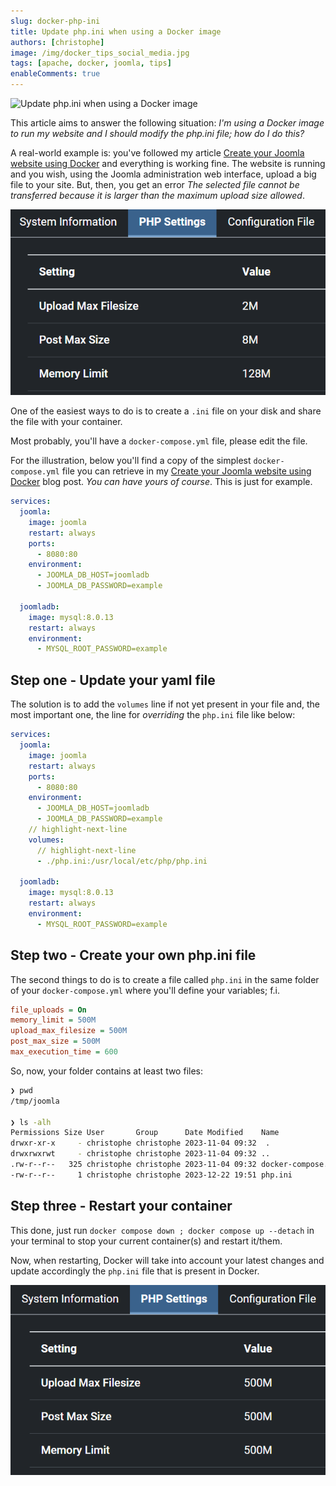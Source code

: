 ```yaml
---
slug: docker-php-ini
title: Update php.ini when using a Docker image
authors: [christophe]
image: /img/docker_tips_social_media.jpg
tags: [apache, docker, joomla, tips]
enableComments: true
---
```

![Update php.ini when using a Docker image](/img/docker_tips_header.jpg)

This article aims to answer the following situation: *I'm using a Docker image to run my website and I should modify the php.ini file; how do I do this?*

A real-world example is: you've followed my article [Create your Joomla website using Docker](/blog/docker-joomla) and everything is working fine. The website is running and you wish, using the Joomla administration web interface, upload a big file to your site. But, then, you get an error *The selected file cannot be transferred because it is larger than the maximum upload size allowed*.

![Your PHP settings before changes](./images/before.png)

<!-- truncate -->

One of the easiest ways to do is to create a `.ini` file on your disk and share the file with your container.

Most probably, you'll have a `docker-compose.yml` file, please edit the file.

For the illustration, below you'll find a copy of the simplest `docker-compose.yml` file you can retrieve in my [Create your Joomla website using Docker](/blog/docker-joomla) blog post. *You can have yours of course*. This is just for example.

```yaml
services:
  joomla:
    image: joomla
    restart: always
    ports:
      - 8080:80
    environment:
      - JOOMLA_DB_HOST=joomladb
      - JOOMLA_DB_PASSWORD=example

  joomladb:
    image: mysql:8.0.13
    restart: always
    environment:
      - MYSQL_ROOT_PASSWORD=example
```

## Step one - Update your yaml file

The solution is to add the `volumes` line if not yet present in your file and, the most important one, the line for *overriding* the `php.ini` file like below:

```yaml
services:
  joomla:
    image: joomla
    restart: always
    ports:
      - 8080:80
    environment:
      - JOOMLA_DB_HOST=joomladb
      - JOOMLA_DB_PASSWORD=example
    // highlight-next-line
    volumes:
      // highlight-next-line
      - ./php.ini:/usr/local/etc/php/php.ini

  joomladb:
    image: mysql:8.0.13
    restart: always
    environment:
      - MYSQL_ROOT_PASSWORD=example
```

## Step two - Create your own php.ini file

The second things to do is to create a file called `php.ini` in the same folder of your `docker-compose.yml` where you'll define your variables; f.i.

```ini
file_uploads = On
memory_limit = 500M
upload_max_filesize = 500M
post_max_size = 500M
max_execution_time = 600
```

So, now, your folder contains at least two files:

```bash
❯ pwd
/tmp/joomla

❯ ls -alh
Permissions Size User       Group      Date Modified    Name
drwxr-xr-x     - christophe christophe 2023-11-04 09:32  .
drwxrwxrwt     - christophe christophe 2023-11-04 09:32 ..
.rw-r--r--   325 christophe christophe 2023-11-04 09:32 docker-compose.yml
-rw-r--r--     1 christophe christophe 2023-12-22 19:51 php.ini
```

## Step three - Restart your container

This done, just run `docker compose down ; docker compose up --detach` in your terminal to stop your current container(s) and restart it/them.

Now, when restarting, Docker will take into account your latest changes and update accordingly the `php.ini` file that is present in Docker.

![Your PHP settings after changes](./images/after.png)
